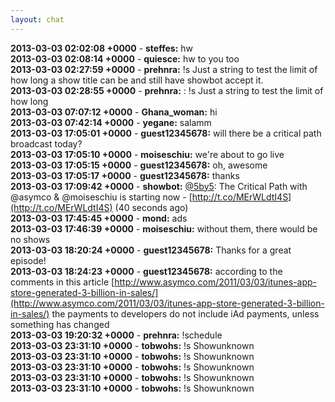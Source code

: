 ```yaml
---
layout: chat
---
```

**2013-03-03 02:02:08 +0000** - **steffes:** hw  
**2013-03-03 02:08:14 +0000** - **quiesce:** hw to you too  
**2013-03-03 02:27:59 +0000** - **prehnra:** !s Just a string to test the limit of how long a show title can be and still have showbot accept it.  
**2013-03-03 02:28:55 +0000** - **prehnra:** : !s Just a string to test the limit of how long  
**2013-03-03 07:07:12 +0000** - **Ghana_woman:** hi  
**2013-03-03 07:42:14 +0000** - **yegane:** salamm  
**2013-03-03 17:05:01 +0000** - **guest12345678:** will there be a critical path broadcast today?  
**2013-03-03 17:05:10 +0000** - **moiseschiu:** we&apos;re about to go live  
**2013-03-03 17:05:15 +0000** - **guest12345678:** oh, awesome  
**2013-03-03 17:05:17 +0000** - **guest12345678:** thanks  
**2013-03-03 17:09:42 +0000** - **showbot:** [@5by5](http://twitter.com/5by5): The Critical Path with @asymco &amp; @moiseschiu is starting now - [http://t.co/MErWLdtI4S](http://t.co/MErWLdtI4S) (40 seconds ago)  
**2013-03-03 17:45:45 +0000** - **mond:** ads  
**2013-03-03 17:46:39 +0000** - **moiseschiu:** without them, there would be no shows  
**2013-03-03 18:20:24 +0000** - **guest12345678:** Thanks for a great episode!  
**2013-03-03 18:24:23 +0000** - **guest12345678:** according to the comments in this article [http://www.asymco.com/2011/03/03/itunes-app-store-generated-3-billion-in-sales/](http://www.asymco.com/2011/03/03/itunes-app-store-generated-3-billion-in-sales/) the payments to developers do not include iAd payments, unless something has changed  
**2013-03-03 19:20:32 +0000** - **prehnra:** !schedule  
**2013-03-03 23:31:10 +0000** - **tobwohs:** !s Showunknown  
**2013-03-03 23:31:10 +0000** - **tobwohs:** !s Showunknown  
**2013-03-03 23:31:10 +0000** - **tobwohs:** !s Showunknown  
**2013-03-03 23:31:10 +0000** - **tobwohs:** !s Showunknown  
**2013-03-03 23:31:10 +0000** - **tobwohs:** !s Showunknown  
